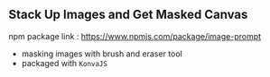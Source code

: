 ## Stack Up Images and Get Masked Canvas
npm package link : https://www.npmjs.com/package/image-prompt
- masking images with brush and eraser tool
- packaged with `KonvaJS`
